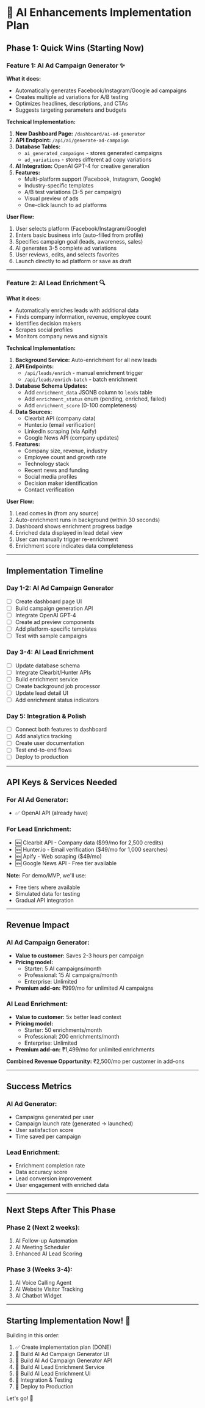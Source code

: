 # 🚀 AI Enhancements Implementation Plan

## Phase 1: Quick Wins (Starting Now)

### Feature 1: AI Ad Campaign Generator ✨

**What it does:**
- Automatically generates Facebook/Instagram/Google ad campaigns
- Creates multiple ad variations for A/B testing
- Optimizes headlines, descriptions, and CTAs
- Suggests targeting parameters and budgets

**Technical Implementation:**

1. **New Dashboard Page:** `/dashboard/ai-ad-generator`
2. **API Endpoint:** `/api/ai/generate-ad-campaign`
3. **Database Tables:**
   - `ai_generated_campaigns` - stores generated campaigns
   - `ad_variations` - stores different ad copy variations
4. **AI Integration:** OpenAI GPT-4 for creative generation
5. **Features:**
   - Multi-platform support (Facebook, Instagram, Google)
   - Industry-specific templates
   - A/B test variations (3-5 per campaign)
   - Visual preview of ads
   - One-click launch to ad platforms

**User Flow:**
1. User selects platform (Facebook/Instagram/Google)
2. Enters basic business info (auto-filled from profile)
3. Specifies campaign goal (leads, awareness, sales)
4. AI generates 3-5 complete ad variations
5. User reviews, edits, and selects favorites
6. Launch directly to ad platform or save as draft

---

### Feature 2: AI Lead Enrichment 🔍

**What it does:**
- Automatically enriches leads with additional data
- Finds company information, revenue, employee count
- Identifies decision makers
- Scrapes social profiles
- Monitors company news and signals

**Technical Implementation:**

1. **Background Service:** Auto-enrichment for all new leads
2. **API Endpoints:**
   - `/api/leads/enrich` - manual enrichment trigger
   - `/api/leads/enrich-batch` - batch enrichment
3. **Database Schema Updates:**
   - Add `enrichment_data` JSONB column to `leads` table
   - Add `enrichment_status` enum (pending, enriched, failed)
   - Add `enrichment_score` (0-100 completeness)
4. **Data Sources:**
   - Clearbit API (company data)
   - Hunter.io (email verification)
   - LinkedIn scraping (via Apify)
   - Google News API (company updates)
5. **Features:**
   - Company size, revenue, industry
   - Employee count and growth rate
   - Technology stack
   - Recent news and funding
   - Social media profiles
   - Decision maker identification
   - Contact verification

**User Flow:**
1. Lead comes in (from any source)
2. Auto-enrichment runs in background (within 30 seconds)
3. Dashboard shows enrichment progress badge
4. Enriched data displayed in lead detail view
5. User can manually trigger re-enrichment
6. Enrichment score indicates data completeness

---

## Implementation Timeline

### Day 1-2: AI Ad Campaign Generator
- [ ] Create dashboard page UI
- [ ] Build campaign generation API
- [ ] Integrate OpenAI GPT-4
- [ ] Create ad preview components
- [ ] Add platform-specific templates
- [ ] Test with sample campaigns

### Day 3-4: AI Lead Enrichment
- [ ] Update database schema
- [ ] Integrate Clearbit/Hunter APIs
- [ ] Build enrichment service
- [ ] Create background job processor
- [ ] Update lead detail UI
- [ ] Add enrichment status indicators

### Day 5: Integration & Polish
- [ ] Connect both features to dashboard
- [ ] Add analytics tracking
- [ ] Create user documentation
- [ ] Test end-to-end flows
- [ ] Deploy to production

---

## API Keys & Services Needed

### For AI Ad Generator:
- ✅ OpenAI API (already have)

### For Lead Enrichment:
- 🆕 Clearbit API - Company data ($99/mo for 2,500 credits)
- 🆕 Hunter.io - Email verification ($49/mo for 1,000 searches)
- 🆕 Apify - Web scraping ($49/mo)
- 🆕 Google News API - Free tier available

**Note:** For demo/MVP, we'll use:
- Free tiers where available
- Simulated data for testing
- Gradual API integration

---

## Revenue Impact

### AI Ad Campaign Generator:
- **Value to customer:** Saves 2-3 hours per campaign
- **Pricing model:** 
  - Starter: 5 AI campaigns/month
  - Professional: 15 AI campaigns/month
  - Enterprise: Unlimited
- **Premium add-on:** ₹999/mo for unlimited AI campaigns

### AI Lead Enrichment:
- **Value to customer:** 5x better lead context
- **Pricing model:**
  - Starter: 50 enrichments/month
  - Professional: 200 enrichments/month
  - Enterprise: Unlimited
- **Premium add-on:** ₹1,499/mo for unlimited enrichments

**Combined Revenue Opportunity:** ₹2,500/mo per customer in add-ons

---

## Success Metrics

### AI Ad Generator:
- Campaigns generated per user
- Campaign launch rate (generated → launched)
- User satisfaction score
- Time saved per campaign

### Lead Enrichment:
- Enrichment completion rate
- Data accuracy score
- Lead conversion improvement
- User engagement with enriched data

---

## Next Steps After This Phase

### Phase 2 (Next 2 weeks):
1. AI Follow-up Automation
2. AI Meeting Scheduler
3. Enhanced AI Lead Scoring

### Phase 3 (Weeks 3-4):
1. AI Voice Calling Agent
2. AI Website Visitor Tracking
3. AI Chatbot Widget

---

## Starting Implementation Now! 🚀

Building in this order:
1. ✅ Create implementation plan (DONE)
2. 🔨 Build AI Ad Campaign Generator UI
3. 🔨 Build AI Ad Campaign Generator API
4. 🔨 Build AI Lead Enrichment Service
5. 🔨 Build AI Lead Enrichment UI
6. 🔨 Integration & Testing
7. 🔨 Deploy to Production

Let's go! 💪

